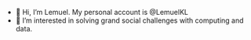 - 👋 Hi, I’m Lemuel. My personal account is @LemuelKL
- 👀 I’m interested in solving grand social challenges with computing and data. 
